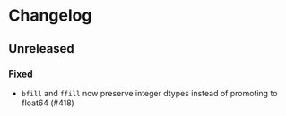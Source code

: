 # Changelog

## Unreleased

### Fixed
- `bfill` and `ffill` now preserve integer dtypes instead of promoting to float64 (#418)